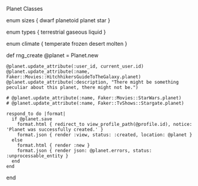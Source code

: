 Planet Classes

enum sizes {
  dwarf
  planetoid
  planet
  star
}

enum types {
  terrestrial
  gaseous
  liquid
}

enum climate {
  temperate
  frozen
  desert
  molten
}


  def rng_create
    @planet = Planet.new

    @planet.update_attribute(:user_id, current_user.id)
    @planet.update_attribute(:name, Faker::Movies::HitchhikersGuideToTheGalaxy.planet)
    @planet.update_attribute(:description, "There might be something peculiar about this planet, there might not be.")

    # @planet.update_attribute(:name, Faker::Movies::StarWars.planet)
    # @planet.update_attribute(:name, Faker::TvShows::Stargate.planet)

    respond_to do |format|
      if @planet.save
        format.html { redirect_to view_profile_path(@profile.id), notice: 'Planet was successfully created.' }
        format.json { render :view, status: :created, location: @planet }
      else
        format.html { render :new }
        format.json { render json: @planet.errors, status: :unprocessable_entity }
      end
    end
  end
